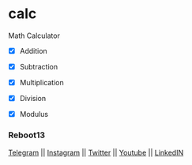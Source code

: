 # calc

Math Calculator

- [x] Addition

- [x] Subtraction

- [x] Multiplication

- [x] Division

- [x] Modulus

### Reboot13

[Telegram](https://telegram.me/reboot13_dev) || [Instagram](https://instagram.com/reboot13_dev) || [Twitter](https://twitter.com/reboot13_dev) || [Youtube](https://youtube.com/krutikraut) || [LinkedIN](https://linkedin.com/in/reboot13)
